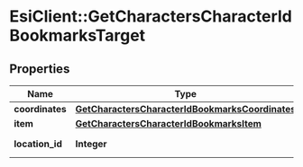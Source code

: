 # EsiClient::GetCharactersCharacterIdBookmarksTarget

## Properties
Name | Type | Description | Notes
------------ | ------------- | ------------- | -------------
**coordinates** | [**GetCharactersCharacterIdBookmarksCoordinates**](GetCharactersCharacterIdBookmarksCoordinates.md) |  | [optional] 
**item** | [**GetCharactersCharacterIdBookmarksItem**](GetCharactersCharacterIdBookmarksItem.md) |  | [optional] 
**location_id** | **Integer** | location_id integer | 


